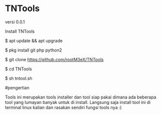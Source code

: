 # TNTools
versi 0.0.1

Install TNTools

$ apt update && apt upgrade 

$ pkg install git php python2

$ git clone https://github.com/rootM3eX/TNTools

$ cd TNTools

$ sh tntool.sh

#pengertian

Tools ini merupakan tools installer dan tool siap pakai dimana ada beberapa tool yang lumayan banyak untuk di install.
Langsung saja install tool ini di terminal linux kalian dan rasakan sendiri fungsi tools nya :)
